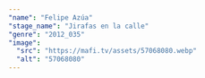 ```yaml
---
"name": "Felipe Azúa"
"stage_name": "Jirafas en la calle"
"genre": "2012_035"
"image":
  "src": "https://mafi.tv/assets/57068080.webp"
  "alt": "57068080"
---
```

